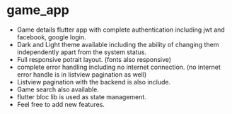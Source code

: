 # game_app
* Game details flutter app with complete authentication including jwt and facebook, google login.
* Dark and Light theme available including the ability of changing them independently apart from the system status.
* Full responsive potrait layout. (fonts also responsive)
* complete error handling including no internet connection. (no internet error handle is in listview pagination as well)
* Listview pagination with the backend is also include.
* Game search also available.
* flutter bloc lib is used as state management.
* Feel free to add new features.
